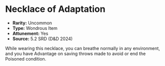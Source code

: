 # Necklace of Adaptation

- **Rarity:** Uncommon
- **Type:** Wondrous Item
- **Attunement:** Yes
- **Source:** 5.2 SRD (D&D 2024)

While wearing this necklace, you can breathe normally in any environment, and you have Advantage on saving throws made to avoid or end the Poisoned condition.
